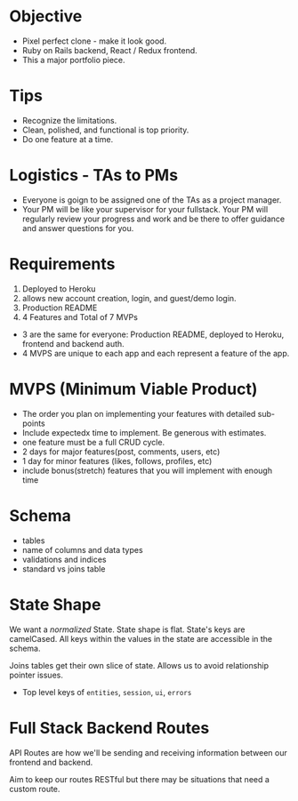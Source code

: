 # Objective

- Pixel perfect clone - make it look good.
- Ruby on Rails backend, React / Redux frontend.
- This a major portfolio piece.

# Tips

- Recognize the limitations.
- Clean, polished, and functional is top priority.
- Do one feature at a time.

# Logistics - TAs to PMs

- Everyone is goign to be assigned one of the TAs as a project manager.
- Your PM will be like your supervisor for your fullstack.
Your PM will regularly review your progress and work and be there to offer guidance and answer questions for you.

# Requirements

1. Deployed to Heroku
2. allows new account creation, login, and guest/demo login.
3. Production README
4. 4 Features and Total of 7 MVPs
 - 3 are the same for everyone: Production README, deployed to Heroku, frontend and backend auth.
 - 4 MVPS are unique to each app and each represent a feature of the app.

# MVPS (Minimum Viable Product)

- The order you plan on implementing your features with detailed sub-points
- Include expectedx time to implement. Be generous with estimates.
- one feature must be a full CRUD cycle.
- 2 days for major features(post, comments, users, etc)
- 1 day for minor features (likes, follows, profiles, etc)
- include bonus(stretch) features that you will implement with enough time

# Schema

- tables
- name of columns and data types
- validations and indices
- standard vs joins table

# State Shape

We want a _normalized_ State. State shape is flat. State's keys are camelCased. All keys within the values in the state are accessible in the schema.

Joins tables get their own slice of state. Allows us to avoid relationship pointer issues.

- Top level keys of `entities`, `session`, `ui`, `errors`

# Full Stack Backend Routes

API Routes are how we'll be sending and receiving information between our frontend and backend.

Aim to keep our routes RESTful but there may be situations that need a custom route.
